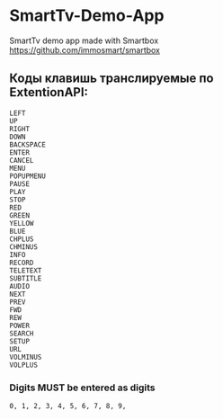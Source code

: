 SmartTv-Demo-App
================

SmartTv demo app made with Smartbox https://github.com/immosmart/smartbox



## Коды клавишь транслируемые по ExtentionAPI:

```
LEFT
UP
RIGHT
DOWN
BACKSPACE
ENTER
CANCEL
MENU
POPUPMENU
PAUSE
PLAY
STOP
RED
GREEN
YELLOW
BLUE
CHPLUS
CHMINUS
INFO
RECORD
TELETEXT
SUBTITLE
AUDIO
NEXT
PREV
FWD
REW
POWER
SEARCH
SETUP
URL
VOLMINUS
VOLPLUS
```

### Digits MUST be entered as digits

```
0, 1, 2, 3, 4, 5, 6, 7, 8, 9,
```

